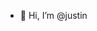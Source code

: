 - 👋 Hi, I’m @justin
<!---
Justin
/justinis a ✨ special ✨ repository because its `README.md` (this file) appears on your GitHub profile.
You can click the Preview link to take a look at your changes.
--->
